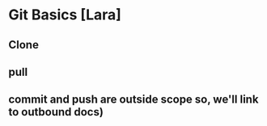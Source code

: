 # Git Basics [Lara]

## Clone

## pull

## commit and push are outside scope so, we'll link to outbound docs)
